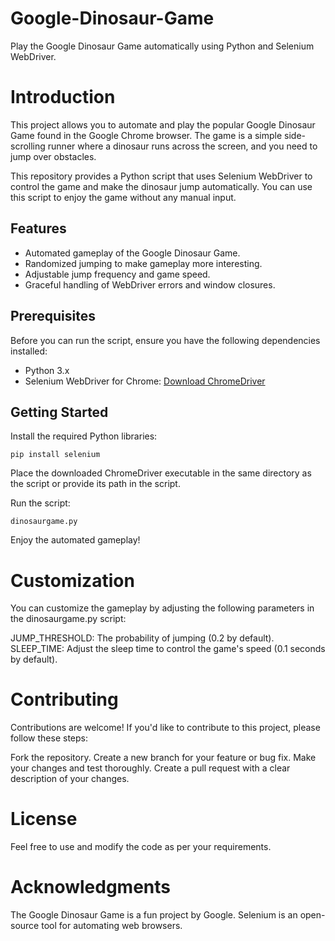 # Google-Dinosaur-Game
Play the Google Dinosaur Game automatically using Python and Selenium WebDriver.

# Introduction

This project allows you to automate and play the popular Google Dinosaur Game found in the Google Chrome browser. The game is a simple side-scrolling runner where a dinosaur runs across the screen, and you need to jump over obstacles.  

This repository provides a Python script that uses Selenium WebDriver to control the game and make the dinosaur jump automatically. You can use this script to enjoy the game without any manual input.  

## Features

- Automated gameplay of the Google Dinosaur Game.
- Randomized jumping to make gameplay more interesting.
- Adjustable jump frequency and game speed.
- Graceful handling of WebDriver errors and window closures.

## Prerequisites

Before you can run the script, ensure you have the following dependencies installed:

- Python 3.x
- Selenium WebDriver for Chrome: [Download ChromeDriver](https://sites.google.com/chromium.org/driver/)

## Getting Started

Install the required Python libraries:

~~~
pip install selenium
~~~

Place the downloaded ChromeDriver executable in the same directory as the script or provide its path in the script.

Run the script:

~~~
dinosaurgame.py
~~~

Enjoy the automated gameplay!

# Customization

You can customize the gameplay by adjusting the following parameters in the dinosaurgame.py script:

JUMP_THRESHOLD: The probability of jumping (0.2 by default).
SLEEP_TIME: Adjust the sleep time to control the game's speed (0.1 seconds by default).

# Contributing

Contributions are welcome! If you'd like to contribute to this project, please follow these steps:

Fork the repository.
Create a new branch for your feature or bug fix.
Make your changes and test thoroughly.
Create a pull request with a clear description of your changes.

# License
Feel free to use and modify the code as per your requirements.

# Acknowledgments
The Google Dinosaur Game is a fun project by Google.
Selenium is an open-source tool for automating web browsers.

